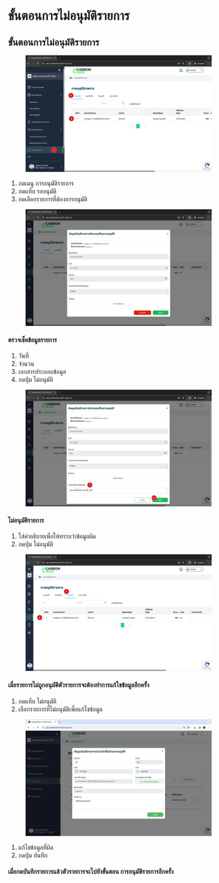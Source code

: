 # ขั้นตอนการไม่อนุมัติรายการ

## **ขั้นตอนการไม่อนุมัติรายการ**

<figure><img src="../../.gitbook/assets/image (3).png" alt=""><figcaption></figcaption></figure>

1. กดเมนู การอนุมัติรายการ
2. กดแท็บ รออนุมัติ
3. กดเลือกรายการที่ต้องการอนุมัติ



<figure><img src="../../.gitbook/assets/image (4).png" alt=""><figcaption></figcaption></figure>

#### ตรวจเช็คข้อมูลรายการ

1. วันที่
2. จำนวน
3. เอกสารประกอบข้อมูล
4. กดปุ่ม ไม่อนุมัติ



<figure><img src="../../.gitbook/assets/image (5).png" alt=""><figcaption></figcaption></figure>

#### ไม่อนุมัติรายการ

1. ใส่คำอธิบายเพื่อให้ทราบว่าข้อมูลผิด
2. กดปุ่ม ไม่อนุมัติ



<figure><img src="../../.gitbook/assets/image (6).png" alt=""><figcaption></figcaption></figure>

#### เมื่อรายการไม่ถูกอนุมัติตัวรายการจะต้องทำการแก้ไขข้อมูลอีกครั้ง

1. กดแท็บ ไม่อนุมัติ
2. เลือกรายการที่ไม่อนุมัติเพื่อแก้ไขข้อมูล



<figure><img src="../../.gitbook/assets/Screenshot 2566-11-01 at 17.18.50.png" alt=""><figcaption></figcaption></figure>

1. แก้ไขข้อมูลที่ผิด
2. กดปุ่ม บันทึก

#### เมื่อกดบันทึกรายการแล้วตัวรายการจะไปยังขั้นตอน การอนุมัติรายการอีกครั้ง
